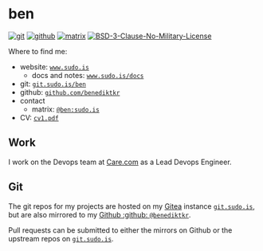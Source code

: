 # ben

[![git](https://www.sudo.is/readmes/git.sudo.is-ben.svg)](https://git.sudo.is/ben)
[![github](https://www.sudo.is/readmes/github-benediktkr.svg)](https://github.com/benediktkr)
[![matrix](https://www.sudo.is/readmes/matrix-ben-sudo.is.svg)](https://matrix.to/#/@ben:sudo.is)
[![BSD-3-Clause-No-Military-License](https://www.sudo.is/readmes/license-BSD-blue.svg)](LICENSE)

Where to find me:

* website: [`www.sudo.is`](https://www.sudo.is)
  * docs and notes: [`www.sudo.is/docs`](https://www.sudo.is/docs)
* git: [`git.sudo.is/ben`](https://git.sudo.is/ben)
* github: [`github.com/benediktkr`](https://github.com/benediktkr)
* contact
  * matrix: [`@ben:sudo.is`](https://matrix.to/#/@ben:sudo.is)
* CV: [`cv1.pdf`](https://www.sudo.is/cv1.pdf)

## Work

I work on the Devops team at [Care.com](https://www.care.com) as a Lead Devops Engineer.

## Git

The git repos for my projects are hosted on my [Gitea](https://www.gitea.com) instance
[`git.sudo.is`](https://git.sudo.is), but are also mirrored to my [Github :github: `@benediktkr`](https://www.github.com/benediktkr).

Pull requests can be submitted to either the mirrors on Github or the upstream repos on [`git.sudo.is`](https://git.sudo.is).
